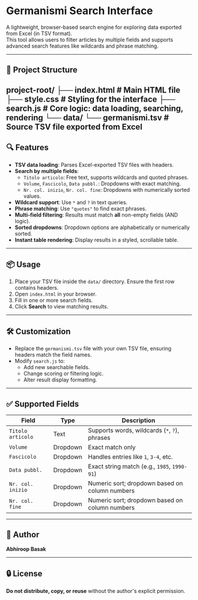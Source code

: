# Germanismi Search Interface

A lightweight, browser-based search engine for exploring data exported from Excel (in TSV format).  
This tool allows users to filter articles by multiple fields and supports advanced search features like wildcards and phrase matching.

---

## 📁 Project Structure

project-root/
├── index.html # Main HTML file
├── style.css # Styling for the interface
├── search.js # Core logic: data loading, searching, rendering
└── data/
└── germanismi.tsv # Source TSV file exported from Excel
---

## 🔍 Features

- **TSV data loading**: Parses Excel-exported TSV files with headers.
- **Search by multiple fields**:
  - `Titolo articolo`: Free text, supports wildcards and quoted phrases.
  - `Volume`, `Fascicolo`, `Data pubbl.`: Dropdowns with exact matching.
  - `Nr. col. inizio`, `Nr. col. fine`: Dropdowns with numerically sorted values.
- **Wildcard support**: Use `*` and `?` in text queries.
- **Phrase matching**: Use `"quotes"` to find exact phrases.
- **Multi-field filtering**: Results must match **all** non-empty fields (AND logic).
- **Sorted dropdowns**: Dropdown options are alphabetically or numerically sorted.
- **Instant table rendering**: Display results in a styled, scrollable table.

---

## 📦 Usage

1. Place your TSV file inside the `data/` directory. Ensure the first row contains headers.
2. Open `index.html` in your browser.
3. Fill in one or more search fields.
4. Click **Search** to view matching results.

---

## 🛠️ Customization

- Replace the `germanismi.tsv` file with your own TSV file, ensuring headers match the field names.
- Modify `search.js` to:
  - Add new searchable fields.
  - Change scoring or filtering logic.
  - Alter result display formatting.

---

## ✅ Supported Fields

| Field               | Type     | Description                                      |
|---------------------|----------|--------------------------------------------------|
| `Titolo articolo`   | Text     | Supports words, wildcards (`*`, `?`), phrases    |
| `Volume`            | Dropdown | Exact match only                                 |
| `Fascicolo`         | Dropdown | Handles entries like `1`, `3-4`, etc.            |
| `Data pubbl.`       | Dropdown | Exact string match (e.g., `1985`, `1990-91`)     |
| `Nr. col. inizio`   | Dropdown | Numeric sort; dropdown based on column numbers   |
| `Nr. col. fine`     | Dropdown | Numeric sort; dropdown based on column numbers   |

---

## 👤 Author

**Abhiroop Basak**  


---

## 🔒 License

**Do not distribute, copy, or reuse** without the author's explicit permission.
